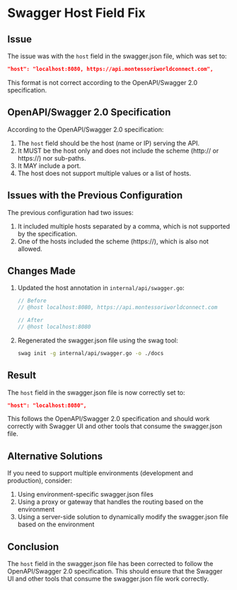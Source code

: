 # Swagger Host Field Fix

## Issue

The issue was with the `host` field in the swagger.json file, which was set to:

```json
"host": "localhost:8080, https://api.montessoriworldconnect.com",
```

This format is not correct according to the OpenAPI/Swagger 2.0 specification.

## OpenAPI/Swagger 2.0 Specification

According to the OpenAPI/Swagger 2.0 specification:

1. The `host` field should be the host (name or IP) serving the API.
2. It MUST be the host only and does not include the scheme (http:// or https://) nor sub-paths.
3. It MAY include a port.
4. The host does not support multiple values or a list of hosts.

## Issues with the Previous Configuration

The previous configuration had two issues:

1. It included multiple hosts separated by a comma, which is not supported by the specification.
2. One of the hosts included the scheme (https://), which is also not allowed.

## Changes Made

1. Updated the host annotation in `internal/api/swagger.go`:
   ```go
   // Before
   // @host localhost:8080, https://api.montessoriworldconnect.com
   
   // After
   // @host localhost:8080
   ```

2. Regenerated the swagger.json file using the swag tool:
   ```bash
   swag init -g internal/api/swagger.go -o ./docs
   ```

## Result

The `host` field in the swagger.json file is now correctly set to:

```json
"host": "localhost:8080",
```

This follows the OpenAPI/Swagger 2.0 specification and should work correctly with Swagger UI and other tools that consume the swagger.json file.

## Alternative Solutions

If you need to support multiple environments (development and production), consider:

1. Using environment-specific swagger.json files
2. Using a proxy or gateway that handles the routing based on the environment
3. Using a server-side solution to dynamically modify the swagger.json file based on the environment

## Conclusion

The `host` field in the swagger.json file has been corrected to follow the OpenAPI/Swagger 2.0 specification. This should ensure that the Swagger UI and other tools that consume the swagger.json file work correctly.